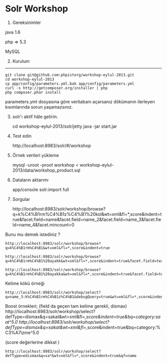 Solr Workshop
========================


1) Gereksinimler

java 1.6

php => 5.3

MySQL

2) Kurulum
----------------------------------

    git clone git@github.com:phpistorg/workshop-eylul-2013.git
    cd workshop-eylul-2013
    cp app/config/parameters.yml.bak app/config/parameters.yml
    curl -s http://getcomposer.org/installer | php
    php composer.phar install

parameters.yml dosyasına göre veritabanı açarsanız dökümanın ilerleyen kısımlarında sorun yaşamazsınız.

3) solr'ı aktif hâle getirin.

    cd workshop-eylul-2013/solr/jetty
    java -jar start.jar

4) Test edin

    http://localhost:8983/solr/#/workshop


5) Örnek verileri yükleme

    mysql -uroot -proot workshop < workshop-eylul-2013/data/workshop_product.sql

6) Dataların aktarımı

    app/console solr:import full

7) Sorgular

    http://localhost:8983/solr/workshop/browse?q=k%C4%B1rm%C4%B1z%C4%B1%20kol&wt=xml&fl=*,score&indent=true&facet.field=name&facet.field=name_2&facet.field=name_3&facet.field=name_4&facet.mincount=0

Bunu mu demek istediniz ?

    http://localhost:8983/solr/workshop/browse?q=k%C4%B1rm%C4%B1&wt=xml&fl=*,score&indent=true

    http://localhost:8983/solr/workshop/browse?q=k%C4%B1rm%C4%B1%20ayakk&wt=xml&fl=*,score&indent=true&facet.field=text&facet.field=text_2&facet.mincount=1

    http://localhost:8983/solr/workshop/browse?q=k%C4%B1rm%C4%B1%20ayakka&wt=xml&fl=*,score&indent=true&facet.field=text&facet.field=text_2&facet.mincount=1

Kelime kökü örneği

    http://localhost:8983/solr/workshop/select?q=name_3:k%C4%B1rm%C4%B1z%C4%B1&debugQuery=true&wt=xml&fl=*,score&indent=true

Boost örnekleri;
(field da geçen tam kelime gerekli, dismax)
    http://localhost:8983/solr/workshop/select?defType=dismax&q=sakat&wt=xml&fl=*,score&indent=true&bq=category:saat^5.0
    http://localhost:8983/solr/workshop/select?defType=dismax&q=sakat&wt=xml&fl=*,score&indent=true&bq=category:%C3%A7izme^5.0

(score değerlerine dikkat )

    http://localhost:8983/solr/workshop/select?defType=edismax&q=sa*&wt=xml&fl=*,score&indent=true&qf=name









